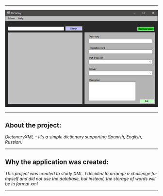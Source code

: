 ﻿***

![MainForm](ImgForReadme/MainForm.png)

---

## About the project:

_DictonaryXML - It's a simple dictionary supporting Spanish, English, Russian._

---

## Why the application was created:

_This project was created to study XML. I decided to arrange a challenge for myself and did not use the database, but instead, the storage of words will be in format xml_

___